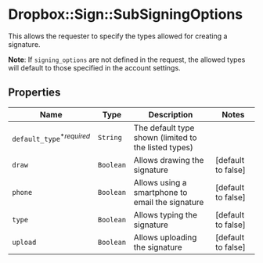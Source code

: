 # Dropbox::Sign::SubSigningOptions

This allows the requester to specify the types allowed for creating a signature.

**Note**: If `signing_options` are not defined in the request, the allowed types will default to those specified in the account settings.

## Properties

| Name | Type | Description | Notes |
| ---- | ---- | ----------- | ----- |
| `default_type`<sup>*_required_</sup> | ```String``` |  The default type shown (limited to the listed types)  |  |
| `draw` | ```Boolean``` |  Allows drawing the signature  |  [default to false] |
| `phone` | ```Boolean``` |  Allows using a smartphone to email the signature  |  [default to false] |
| `type` | ```Boolean``` |  Allows typing the signature  |  [default to false] |
| `upload` | ```Boolean``` |  Allows uploading the signature  |  [default to false] |


